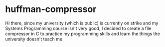 # huffman-compressor
Hi there, since my university (which is public) is currently on strike and my Systems Programming course isn't very good, I decided to create a file compressor in C to practice my programming skills and learn the things the university doesn't teach me
